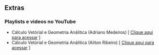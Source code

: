 ## Extras

### Playlists e videos no YouTube

- Cálculo Vetórial e Geometria Análitica (Adriano Medeiros) [ [Clique aqui para acessar](https://www.youtube.com/playlist?list=PLL4-RH1CsEaY9piDeATMqqtCFfnrwVHpY) ] <br>
- Cálculo Vetórial e Geometria Análitica (Ailton Ribeiro) [ [Clique aqui para acessar](https://www.youtube.com/playlist?list=PL2sRT666DbkAIA2ywMHcDvmbme2V0-jqK) ] <br>

